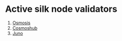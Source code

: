 # Active silk node validators

1) [Osmosis](https://www.mintscan.io/osmosis/validators/SILKNODECODEHERE)
3) [Cosmoshub](https://www.mintscan.io/cosmos/validators/SILKNODECODEHERE)
4) [Juno](https://www.mintscan.io/juno/validators/SILKNODECODEHERE)
